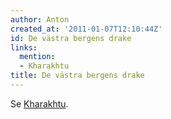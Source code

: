 ```yaml
---
author: Anton
created_at: '2011-01-07T12:10:44Z'
id: De västra bergens drake
links:
  mention:
  - Kharakhtu
title: De västra bergens drake
---
```


Se [Kharakhtu].

  [Kharakhtu]: Kharakhtu
